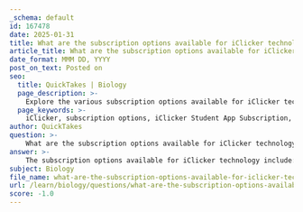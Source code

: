 ```yaml
---
_schema: default
id: 167478
date: 2025-01-31
title: What are the subscription options available for iClicker technology?
article_title: What are the subscription options available for iClicker technology?
date_format: MMM DD, YYYY
post_on_text: Posted on
seo:
  title: QuickTakes | Biology
  page_description: >-
    Explore the various subscription options available for iClicker technology, including student app subscriptions, physical remotes, free access starting June 20, 2023, and custom plans for educational institutions.
  page_keywords: >-
    iClicker, subscription options, iClicker Student App Subscription, physical iClicker remote, free access, educational institutions, departmental licenses, site licenses, custom plans
author: QuickTakes
question: >-
    What are the subscription options available for iClicker technology?
answer: >-
    The subscription options available for iClicker technology include:\n\n1. **iClicker Student App Subscription**:\n   - **Annual Subscription**: $24.99 per year.\n   - **6-Month Subscription**: $15.99.\n   - **2-Year Subscription**: $34.99.\n   - **4-Year Subscription**: $49.99.\n\n2. **Physical iClicker Remote**: \n   - One-time purchase price is approximately $53.99.\n\n3. **Free Access**: \n   - Starting June 20, 2023, both instructors and students will have access to the web-based and mobile versions of iClicker Cloud at no cost. This change eliminates the need for students to purchase a physical remote or a subscription to use the iClicker with their devices.\n\n4. **Custom Plans**: \n   - iClicker also offers custom plans based on specific institutional needs, which can be tailored to fit the budget and requirements of educational institutions.\n\n5. **Departmental and Institutional Site Licenses**: \n   - These options allow institutions to purchase iClicker access for students collectively, providing a more economical solution for larger groups.\n\nIn summary, students can choose between a subscription to the iClicker Student App, purchasing a physical remote, or utilizing the free access option starting June 20, 2023. Institutions can also explore custom and site license options for broader access.
subject: Biology
file_name: what-are-the-subscription-options-available-for-iclicker-technology.md
url: /learn/biology/questions/what-are-the-subscription-options-available-for-iclicker-technology
score: -1.0
---
```


&nbsp;